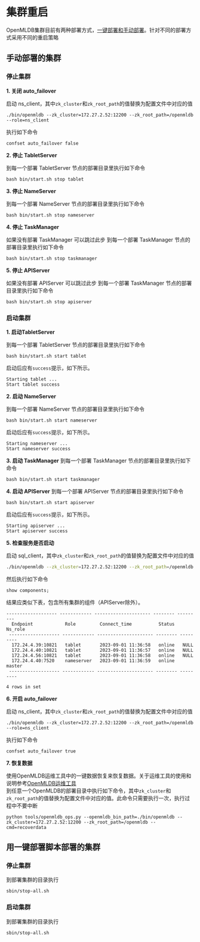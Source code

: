 # 集群重启
OpenMLDB集群目前有两种部署方式，[一键部署和手动部署](../deploy/install_deploy.md)。针对不同的部署方式采用不同的重启策略

## 手动部署的集群
### 停止集群

**1. 关闭 auto_failover**

启动 ns_client，其中`zk_cluster`和`zk_root_path`的值替换为配置文件中对应的值
```
./bin/openmldb --zk_cluster=172.27.2.52:12200 --zk_root_path=/openmldb --role=ns_client
```
执行如下命令
```
confset auto_failover false 
```

**2. 停止 TabletServer**

到每一个部署 TabletServer 节点的部署目录里执行如下命令
```
bash bin/start.sh stop tablet
```
**3. 停止 NameServer**

到每一个部署 NameServer 节点的部署目录里执行如下命令
```
bash bin/start.sh stop nameserver
```
**4. 停止 TaskManager**

如果没有部署 TaskManager 可以跳过此步
到每一个部署 TaskManager 节点的部署目录里执行如下命令
```
bash bin/start.sh stop taskmanager
```

**5. 停止 APIServer**

如果没有部署 APIServer 可以跳过此步
到每一个部署 TaskManager 节点的部署目录里执行如下命令
```
bash bin/start.sh stop apiserver
```

### 启动集群

**1. 启动TabletServer**

到每一个部署 TabletServer 节点的部署目录里执行如下命令
```
bash bin/start.sh start tablet
```
启动后应有`success`提示，如下所示。
```
Starting tablet ...
Start tablet success
```
**2. 启动 NameServer**

到每一个部署 NameServer 节点的部署目录里执行如下命令
```
bash bin/start.sh start nameserver
```
启动后应有`success`提示，如下所示。
```
Starting nameserver ...
Start nameserver success
```
**3. 启动 TaskManager**
到每一个部署 TaskManager 节点的部署目录里执行如下命令
```
bash bin/start.sh start taskmanager
```

**4. 启动 APIServer**
到每一个部署 APIServer 节点的部署目录里执行如下命令
```
bash bin/start.sh start apiserver
```
启动后应有`success`提示，如下所示。
```
Starting apiserver ...
Start apiserver success
```

**5. 检查服务是否启动**

启动 sql_client，其中`zk_cluster`和`zk_root_path`的值替换为配置文件中对应的值
```bash
./bin/openmldb --zk_cluster=172.27.2.52:12200 --zk_root_path=/openmldb --role=sql_client
```
然后执行如下命令
```
show components;
```
结果应类似下表，包含所有集群的组件（APIServer除外）。
```
------------------- ------------ --------------------- -------- ---------
  Endpoint            Role         Connect_time          Status   Ns_role
 ------------------- ------------ --------------------- -------- ---------
  172.24.4.39:10821   tablet       2023-09-01 11:36:58   online   NULL
  172.24.4.40:10821   tablet       2023-09-01 11:36:57   online   NULL
  172.24.4.56:10821   tablet       2023-09-01 11:36:58   online   NULL
  172.24.4.40:7520    nameserver   2023-09-01 11:36:59   online   master
 ------------------- ------------ --------------------- -------- ---------

4 rows in set
```

**6. 开启 auto_failover**

启动 ns_client，其中`zk_cluster`和`zk_root_path`的值替换为配置文件中对应的值
```
./bin/openmldb --zk_cluster=172.27.2.52:12200 --zk_root_path=/openmldb --role=ns_client
```
执行如下命令
```
confset auto_failover true 
```

**7. 恢复数据**

使用OpenMLDB运维工具中的一键数据恢复来恢复数据。关于运维工具的使用和说明参考[OpenMLDB运维工具](./openmldb_ops.md)  
到任意一个OpenMLDB的部署目录中执行如下命令，其中`zk_cluster`和`zk_root_path`的值替换为配置文件中对应的值。此命令只需要执行一次，执行过程中不要中断
```
python tools/openmldb_ops.py --openmldb_bin_path=./bin/openmldb --zk_cluster=172.27.2.52:12200 --zk_root_path=/openmldb --cmd=recoverdata
```

## 用一键部署脚本部署的集群

### 停止集群

到部署集群的目录执行
```
sbin/stop-all.sh
```

### 启动集群
到部署集群的目录执行
```
sbin/stop-all.sh
```